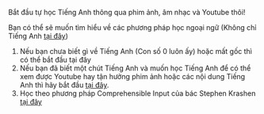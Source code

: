 

Bắt đầu tự học Tiếng Anh thông qua phim ảnh, âm nhạc và Youtube thôi! 

Bạn có thể sẽ muốn tìm hiểu về các phương pháp học ngoại ngữ (Không chỉ Tiếng Anh [tại đây](https://daihocmo.github.io/ngoai-ngu/))

1. Nếu bạn chưa biết gì về Tiếng Anh (Con số 0 luôn ấy) hoặc mất gốc thì có thể bắt đầu tại đây
2. Nếu bạn đã biết một chút Tiếng Anh và muốn học Tiếng Anh để có thể xem được Youtube hay tận hưởng phim ảnh hoặc các nội dung Tiếng Anh thì hãy bắt đầu [tại đây](guide.md).
3. Học theo phương pháp Comprehensible Input của bác Stephen Krashen [tại đây](input-guide.md)
